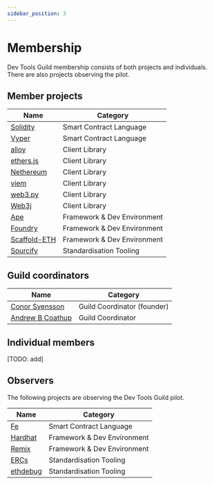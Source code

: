 ```yaml
---
sidebar_position: 3
---
```


# Membership

Dev Tools Guild membership consists of both projects and individuals.  There are also projects observing the pilot.

## Member projects

| Name                                                                 | Category                   |
|----------------------------------------------------------------------|----------------------------|
| [Solidity](https://soliditylang.org/)                                | Smart Contract Language    |
| [Vyper](https://vyperlang.org/)                                      | Smart Contract Language    |
| [alloy](https://alloy.rs/)                                           | Client Library             |
| [ethers.js](https://ethers.org/)                                     | Client Library             |
| [Nethereum](https://nethereum.com/)                                  | Client Library             |
| [viem](https://viem.sh/)                                             | Client Library             |
| [web3.py](https://web3py.readthedocs.io/)                            | Client Library             |
| [Web3j](https://docs.web3j.io/)                                      | Client Library             |
| [Ape](https://docs.apeworx.io/ape/stable/userguides/quickstart.html) | Framework & Dev Environment |
| [Foundry](https://getfoundry.sh/)                                    | Framework & Dev Environment |
| [Scaffold-ETH](https://scaffoldeth.io/)                              | Framework & Dev Environment |
| [Sourcify](https://sourcify.dev/)                                    | Standardisation Tooling    |

## Guild coordinators

| Name                                                  | Category          |
|-------------------------------------------------------|-------------------|
| [Conor Svensson](https://x.com/conorsvensson)         | Guild Coordinator (founder) |
| [Andrew B Coathup](https://x.com/abcoathup)           | Guild Coordinator |

## Individual members
[TODO: add]

## Observers

The following projects are observing the Dev Tools Guild pilot.

| Name                                                            | Category                   |
|-----------------------------------------------------------------|----------------------------|
| [Fe](https://fe-lang.org/)                                      | Smart Contract Language    |
| [Hardhat](https://hardhat.org/)                                 | Framework & Dev Environment |
| [Remix](https://remix.ethereum.org/)                            | Framework & Dev Environment |
| [ERCs](https://github.com/ethereum/ERCs)                        | Standardisation Tooling    |
| [ethdebug](https://github.com/)                                 | Standardisation Tooling    |